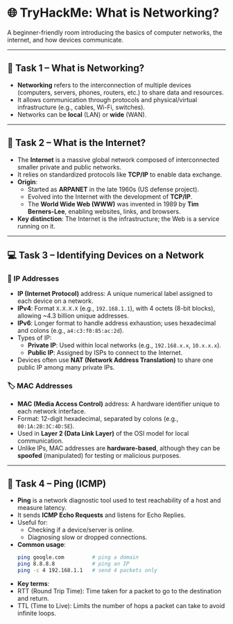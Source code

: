 # 🌐 TryHackMe: What is Networking?

A beginner-friendly room introducing the basics of computer networks, the internet, and how devices communicate.

---

## 🧩 Task 1 – What is Networking?

- **Networking** refers to the interconnection of multiple devices (computers, servers, phones, routers, etc.) to share data and resources.
- It allows communication through protocols and physical/virtual infrastructure (e.g., cables, Wi-Fi, switches).
- Networks can be **local** (LAN) or **wide** (WAN).

---

## 🧠 Task 2 – What is the Internet?

- The **Internet** is a massive global network composed of interconnected smaller private and public networks.
- It relies on standardized protocols like **TCP/IP** to enable data exchange.
- **Origin**:
  - Started as **ARPANET** in the late 1960s (US defense project).
  - Evolved into the Internet with the development of **TCP/IP**.
  - The **World Wide Web (WWW)** was invented in 1989 by **Tim Berners-Lee**, enabling websites, links, and browsers.
- **Key distinction**: The Internet is the infrastructure; the Web is a service running on it.

---

## 💻 Task 3 – Identifying Devices on a Network

### 📌 IP Addresses

- **IP (Internet Protocol)** address: A unique numerical label assigned to each device on a network.
- **IPv4**: Format `X.X.X.X` (e.g., `192.168.1.1`), with 4 octets (8-bit blocks), allowing ~4.3 billion unique addresses.
- **IPv6**: Longer format to handle address exhaustion; uses hexadecimal and colons (e.g., `a4:c3:f0:85:ac:2d`).
- Types of IP:
  - **Private IP**: Used within local networks (e.g., `192.168.x.x`, `10.x.x.x`).
  - **Public IP**: Assigned by ISPs to connect to the Internet.
- Devices often use **NAT (Network Address Translation)** to share one public IP among many private IPs.

### 🏷️ MAC Addresses

- **MAC (Media Access Control)** address: A hardware identifier unique to each network interface.
- Format: 12-digit hexadecimal, separated by colons (e.g., `00:1A:2B:3C:4D:5E`).
- Used in **Layer 2 (Data Link Layer)** of the OSI model for local communication.
- Unlike IPs, MAC addresses are **hardware-based**, although they can be **spoofed** (manipulated) for testing or malicious purposes.

---

## 📶 Task 4 – Ping (ICMP)

- **Ping** is a network diagnostic tool used to test reachability of a host and measure latency.
- It sends **ICMP Echo Requests** and listens for Echo Replies.
- Useful for:
  - Checking if a device/server is online.
  - Diagnosing slow or dropped connections.
- **Common usage**:
  ```bash
  ping google.com         # ping a domain
  ping 8.8.8.8            # ping an IP
  ping -c 4 192.168.1.1   # send 4 packets only
-  **Key terms**:
  - RTT (Round Trip Time): Time taken for a packet to go to the destination and return.
  - TTL (Time to Live): Limits the number of hops a packet can take to avoid infinite loops.
